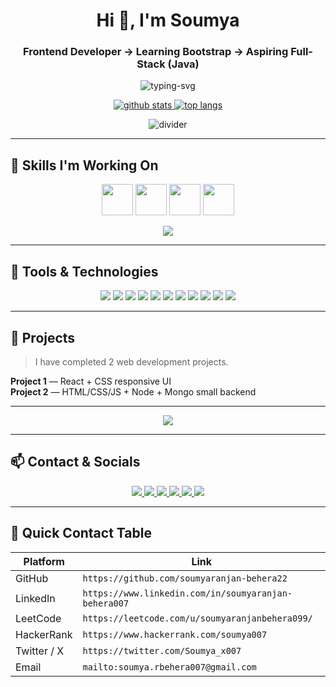 <!-- HERO -->
<h1 align="center">
  Hi 👋, I'm Soumya
</h1>
<h3 align="center">Frontend Developer → Learning Bootstrap → Aspiring Full-Stack (Java)</h3>

<p align="center">
  <img src="https://readme-typing-svg.herokuapp.com?color=00FFDA&size=28&center=true&width=720&lines=Frontend+Developer+|+React+|+HTML+CSS+JS;Learning+Bootstrap+%26+Full+Stack+Java;Building+clean+UI+%2B+practical+projects" alt="typing-svg"/>
</p>

<p align="center">
  <a href="https://github.com/soumyaranjan-behera22">
    <img src="https://github-readme-stats.vercel.app/api?username=YOUR_GITHUB_USERNAME&show_icons=true&theme=tokyonight&count_private=true" alt="github stats" />
  </a>
  <a href="https://github.com/soumyaranjan-behera22">
    <img src="https://github-readme-stats.vercel.app/api/top-langs/?username=YOUR_GITHUB_USERNAME&layout=compact&theme=tokyonight" alt="top langs" />
  </a>
</p>

<p align="center">
  <img src="https://raw.githubusercontent.com/andreasbm/readme/master/assets/lines/colored.png" alt="divider" />
</p>

---

## 🔭 Skills I'm Working On
<p align="center">
  <img height="50" src="https://skillicons.dev/icons?i=c,cpp,java,js" />
  <img height="50" src="https://skillicons.dev/icons?i=html,css,react,bootstrap" />
  <img height="50" src="https://skillicons.dev/icons?i=mongodb,mysql" />
  <img height="50" src="https://skillicons.dev/icons?i=docker,kubernetes,aws,gcp" />
</p>

<p align="center">
  <img src="https://readme-typing-svg.herokuapp.com?font=Fira+Code&size=18&duration=4000&pause=1000&color=AAAAAA&center=true&width=720&lines=2+Web+Projects+Completed%3A+2;Currently%3A+Learning+Bootstrap+%26+Full+Stack+Topics" />
</p>

---

## 🔧 Tools & Technologies
<p align="center">
  <img src="https://img.shields.io/badge/HTML5-E34F26?logo=html5&logoColor=fff&style=for-the-badge" />
  <img src="https://img.shields.io/badge/CSS3-1572B6?logo=css3&logoColor=fff&style=for-the-badge" />
  <img src="https://img.shields.io/badge/JavaScript-F7DF1E?logo=javascript&logoColor=000&style=for-the-badge" />
  <img src="https://img.shields.io/badge/React-20232A?logo=react&logoColor=61DAFB&style=for-the-badge" />
  <img src="https://img.shields.io/badge/Bootstrap-563D7C?logo=bootstrap&logoColor=fff&style=for-the-badge" />
  <img src="https://img.shields.io/badge/MongoDB-47A248?logo=mongodb&logoColor=fff&style=for-the-badge" />
  <img src="https://img.shields.io/badge/MySQL-4479A1?logo=mysql&logoColor=fff&style=for-the-badge" />
  <img src="https://img.shields.io/badge/Docker-2496ED?logo=docker&logoColor=fff&style=for-the-badge" />
  <img src="https://img.shields.io/badge/Kubernetes-326CE5?logo=kubernetes&logoColor=fff&style=for-the-badge" />
  <img src="https://img.shields.io/badge/AWS-232F3E?logo=amazonaws&logoColor=FF9900&style=for-the-badge" />
  <img src="https://img.shields.io/badge/GCP-4285F4?logo=googlecloud&logoColor=fff&style=for-the-badge" />
</p>

---

## 🧩 Projects
> I have completed 2 web development projects.

<!-- <p align="center">
  <a href="https://github.com/YOUR_GITHUB_USERNAME/project-1">
    <img src="https://img.shields.io/badge/Project-1-00A8E8?logo=github&style=for-the-badge" />
  </a>
  <a href="https://github.com/YOUR_GITHUB_USERNAME/project-2">
    <img src="https://img.shields.io/badge/Project-2-FF6B6B?logo=github&style=for-the-badge" />
  </a>
</p> -->

**Project 1** — React + CSS responsive UI  
**Project 2** — HTML/CSS/JS + Node + Mongo small backend

---


<p align="center">
  <img src="https://readme-typing-svg.herokuapp.com?font=Fira+Code&size=20&duration=3000&pause=1000&color=61DAFB&center=true&width=700&lines=Designing+pixel+perfect+UI;Learning+back-end+essentials;Practicing+DSA+everyday" />
</p>

---

## 📫 Contact & Socials
<p align="center">
  <a href="https://github.com/YOUR_GITHUB_USERNAME">
    <img src="https://img.shields.io/badge/GitHub-%23121011.svg?logo=github&logoColor=white&style=for-the-badge" />
  </a>
  <a href="https://leetcode.com/YOUR_LEETCODE_ID">
    <img src="https://img.shields.io/badge/LeetCode-%230E1111.svg?logo=leetcode&logoColor=FFF&style=for-the-badge" />
  </a>
  <a href="https://www.linkedin.com/in/YOUR_LINKEDIN_ID">
    <img src="https://img.shields.io/badge/LinkedIn-%230A66C2.svg?logo=linkedin&logoColor=white&style=for-the-badge" />
  </a>
  <a href="https://www.hackerrank.com/YOUR_HACKERRANK_ID">
    <img src="https://img.shields.io/badge/HackerRank-%232EA44F.svg?logo=hackerrank&logoColor=white&style=for-the-badge" />
  </a>
  <a href="https://twitter.com/YOUR_TWITTER_ID">
    <img src="https://img.shields.io/badge/Twitter-%231DA1F2.svg?logo=twitter&logoColor=white&style=for-the-badge" />
  </a>
  <a href="mailto:your-email@example.com">
    <img src="https://img.shields.io/badge/Email-%23D14836.svg?logo=gmail&logoColor=white&style=for-the-badge" />
  </a>
</p>

---

## 📌 Quick Contact Table
| Platform | Link |
|---|---|
| GitHub | `https://github.com/soumyaranjan-behera22` |
| LinkedIn | `https://www.linkedin.com/in/soumyaranjan-behera007` |
| LeetCode | `https://leetcode.com/u/soumyaranjanbehera099/` |
| HackerRank | `https://www.hackerrank.com/soumya007` |
| Twitter / X | `https://twitter.com/Soumya_x007` |
| Email | `mailto:soumya.rbehera007@gmail.com` |

